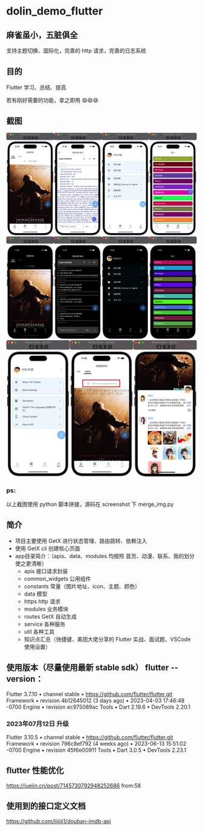 # dolin_demo_flutter

## 麻雀虽小，五脏俱全
支持主题切换、国际化，完善的 http 请求，完善的日志系统


## 目的
Flutter 学习、总结、提高

若有刚好需要的功能，拿之即用 😄😄😄


## 截图
![image](https://raw.githubusercontent.com/helloDolin/dolin_demo_flutter/main/screenshot/light.png)
![image](https://raw.githubusercontent.com/helloDolin/dolin_demo_flutter/main/screenshot/dark.png)
![image](https://raw.githubusercontent.com/helloDolin/dolin_demo_flutter/main/screenshot/english.png)

### ps:
以上截图使用 python 脚本拼接，源码在 screenshot 下 merge_img.py

## 简介
* 项目主要使用 GetX 进行状态管理、路由跳转、依赖注入
* 使用 GetX cli 创建核心页面
* app目录简介：（apis、data、modules 均按照 首页、动漫、联系、我的划分使之更清晰）
    * apis 接口请求封装
    * common_widgets 公用组件
    * constants 常量（图片地址、icon、主题、颜色）
    * data 模型
    * https http 请求
    * modules 业务模块
    * routes GetX 自动生成
    * service 各种服务
    * util 各种工具
    * 知识点汇总（快捷键、美团大佬分享的 Flutter 实战、面试题、VSCode 使用设置）
    

## 使用版本（尽量使用最新 stable sdk） flutter --version：
Flutter 3.7.10 • channel stable • https://github.com/flutter/flutter.git
Framework • revision 4b12645012 (3 days ago) • 2023-04-03 17:46:48 -0700
Engine • revision ec975089ac
Tools • Dart 2.19.6 • DevTools 2.20.1

### 2023年07月12日 升级
Flutter 3.10.5 • channel stable • https://github.com/flutter/flutter.git
Framework • revision 796c8ef792 (4 weeks ago) • 2023-06-13 15:51:02 -0700
Engine • revision 45f6e00911
Tools • Dart 3.0.5 • DevTools 2.23.1

## flutter 性能优化
https://juejin.cn/post/7145730792948252686  from:58

## 使用到的接口定义文档
https://github.com/iiiiiii1/douban-imdb-api